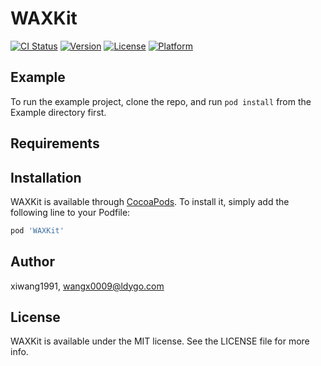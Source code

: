 # WAXKit

[![CI Status](https://img.shields.io/travis/xiwang1991/WAXKit.svg?style=flat)](https://travis-ci.org/xiwang1991/WAXKit)
[![Version](https://img.shields.io/cocoapods/v/WAXKit.svg?style=flat)](https://cocoapods.org/pods/WAXKit)
[![License](https://img.shields.io/cocoapods/l/WAXKit.svg?style=flat)](https://cocoapods.org/pods/WAXKit)
[![Platform](https://img.shields.io/cocoapods/p/WAXKit.svg?style=flat)](https://cocoapods.org/pods/WAXKit)

## Example

To run the example project, clone the repo, and run `pod install` from the Example directory first.

## Requirements

## Installation

WAXKit is available through [CocoaPods](https://cocoapods.org). To install
it, simply add the following line to your Podfile:

```ruby
pod 'WAXKit'
```

## Author

xiwang1991, wangx0009@ldygo.com

## License

WAXKit is available under the MIT license. See the LICENSE file for more info.
